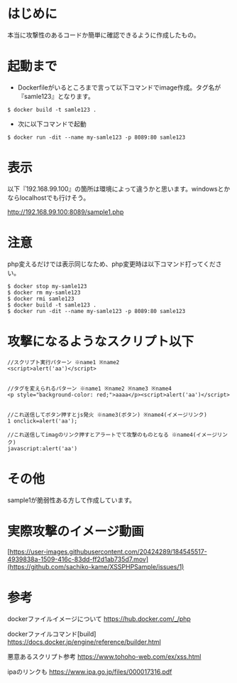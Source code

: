 # はじめに

本当に攻撃性のあるコードか簡単に確認できるように作成したもの。

# 起動まで

- Dockerfileがいるところまで言って以下コマンドでimage作成。タグ名が『samle123』となります。
```
$ docker build -t samle123 .
```

- 次に以下コマンドで起動
```
$ docker run -dit --name my-samle123 -p 8089:80 samle123
```

# 表示
以下『192.168.99.100』の箇所は環境によって違うかと思います。windowsとかならlocalhostでも行けそう。

http://192.168.99.100:8089/sample1.php

# 注意
php変えるだけでは表示同じなため、php変更時は以下コマンド打ってください。
```
$ docker stop my-samle123
$ docker rm my-samle123
$ docker rmi samle123
$ docker build -t samle123 .
$ docker run -dit --name my-samle123 -p 8089:80 samle123
```

# 攻撃になるようなスクリプト以下

```
//スクリプト実行パターン ※name1 ※name2
<script>alert('aa')</script>


//タグを変えられるパターン ※name1 ※name2 ※name3 ※name4
<p style="background-color: red;">aaaa</p><script>alert('aa')</script>


//これ送信してボタン押すとjs発火 ※name3(ボタン) ※name4(イメージリンク)
1 onclick=alert('aa');

//これ送信してimagのリンク押すとアラートでて攻撃のものとなる ※name4(イメージリンク)
javascript:alert('aa')

```

# その他
sample1が脆弱性ある方して作成しています。

# 実際攻撃のイメージ動画
[https://user-images.githubusercontent.com/20424289/184545517-4939838a-1509-416c-83dd-ff2d1ab735d7.mov](https://github.com/sachiko-kame/XSSPHPSample/issues/1)

# 参考
dockerファイルイメージについて
https://hub.docker.com/_/php


dockerファイルコマンド[build]
https://docs.docker.jp/engine/reference/builder.html


悪意あるスクリプト参考
https://www.tohoho-web.com/ex/xss.html

ipaのリンクも
https://www.ipa.go.jp/files/000017316.pdf

